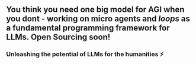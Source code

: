
## You think you need one big model for AGI when you dont - working on micro agents and _loops_ as a fundamental programming framework for LLMs. Open Sourcing soon!

### Unleashing the potential of LLMs for the humanities ⚡
